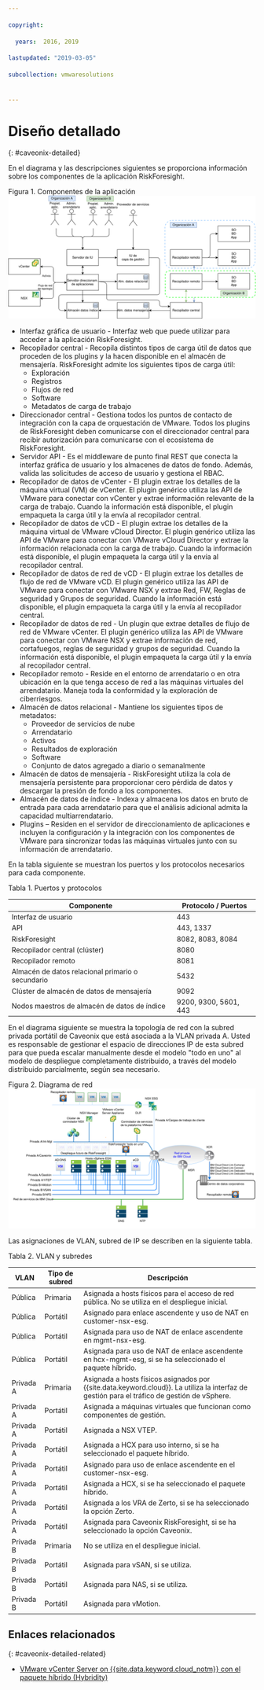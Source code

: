 ```yaml
---

copyright:

  years:  2016, 2019

lastupdated: "2019-03-05"

subcollection: vmwaresolutions


---
```


# Diseño detallado
{: #caveonix-detailed}

En el diagrama y las descripciones siguientes se proporciona información sobre los componentes de la aplicación RiskForesight.

Figura 1. Componentes de la aplicación ![Componentes de la aplicación](caveonix-app-components.svg)

-	Interfaz gráfica de usuario - Interfaz web que puede utilizar para acceder a la aplicación RiskForesight.
-	Recopilador central - Recopila distintos tipos de carga útil de datos que proceden de los plugins y la hacen disponible en el almacén de mensajería. RiskForesight admite los siguientes tipos de carga útil:
    - Exploración
    - Registros
    - Flujos de red
    - Software
    - Metadatos de carga de trabajo
- Direccionador central - Gestiona todos los puntos de contacto de integración con la capa de orquestación de VMware. Todos los plugins de RiskForesight deben comunicarse con el direccionador central para recibir autorización para comunicarse con el ecosistema de RiskForesight.
-	Servidor API - Es el middleware de punto final REST que conecta la interfaz gráfica de usuario y los almacenes de datos de fondo. Además, valida las solicitudes de acceso de usuario y gestiona el RBAC.
-	Recopilador de datos de vCenter - El plugin extrae los detalles de la máquina virtual (VM) de vCenter. El plugin genérico utiliza las API de VMware para conectar con vCenter y extrae información relevante de la carga de trabajo. Cuando la información está disponible, el plugin empaqueta la carga útil y la envía al recopilador central.
-	Recopilador de datos de vCD - El plugin extrae los detalles de la máquina virtual de VMware vCloud Director. El plugin genérico utiliza las API de VMware para conectar con VMware vCloud Director y extrae la información relacionada con la carga de trabajo. Cuando la información está disponible, el plugin empaqueta la carga útil y la envía al recopilador central.
-	Recopilador de datos de red de vCD - El plugin extrae los detalles de flujo de red de VMware vCD. El plugin genérico utiliza las API de VMware para conectar con VMware NSX y extrae Red, FW, Reglas de seguridad y Grupos de seguridad. Cuando la información está disponible, el plugin empaqueta la carga útil y la envía al recopilador central.
-	Recopilador de datos de red - Un plugin que extrae detalles de flujo de red de VMware vCenter. El plugin genérico utiliza las API de VMware para conectar con VMware NSX y extrae información de red, cortafuegos, reglas de seguridad y grupos de seguridad. Cuando la información está disponible, el plugin empaqueta la carga útil y la envía al recopilador central.
-	Recopilador remoto - Reside en el entorno de arrendatario o en otra ubicación en la que tenga acceso de red a las máquinas virtuales del arrendatario. Maneja toda la conformidad y la exploración de ciberriesgos.
-	Almacén de datos relacional - Mantiene los siguientes tipos de metadatos:
    - Proveedor de servicios de nube
    - Arrendatario
    - Activos
    - Resultados de exploración
    - Software
    - Conjunto de datos agregado a diario o semanalmente
- Almacén de datos de mensajería - RiskForesight utiliza la cola de mensajería persistente para proporcionar cero pérdida de datos y descargar la presión de fondo a los componentes.
- Almacén de datos de índice - Indexa y almacena los datos en bruto de entrada para cada arrendatario para que el análisis adicional admita la capacidad multiarrendatario.
- Plugins – Residen en el servidor de direccionamiento de aplicaciones e incluyen la configuración y la integración con los componentes de VMware para sincronizar todas las máquinas virtuales junto con su información de arrendatario.

En la tabla siguiente se muestran los puertos y los protocolos necesarios para cada componente.

Tabla 1. Puertos y protocolos

|Componente	|Protocolo / Puertos|
|---|---|
|Interfaz de usuario|443|
|API|443, 1337|
|RiskForesight|8082, 8083, 8084|
|Recopilador central (clúster)|8080|
|Recopilador remoto|8081|
|Almacén de datos relacional primario o secundario|5432|
|Clúster de almacén de datos de mensajería|9092|
|Nodos maestros de almacén de datos de índice|9200, 9300, 5601, 443|

En el diagrama siguiente se muestra la topología de red con la subred privada portátil de Caveonix que está asociada a la VLAN privada A. Usted es responsable de gestionar el espacio de direcciones IP de esta subred para que pueda escalar manualmente desde el modelo "todo en uno" al modelo de despliegue completamente distribuido, a través del modelo distribuido parcialmente, según sea necesario.

Figura 2. Diagrama de red
![Diagrama de red](caveonix-network.svg)

Las asignaciones de VLAN, subred de IP se describen en la siguiente tabla.

Tabla 2. VLAN y subredes

|VLAN 	|Tipo de subred 	|Descripción|
|---|---|---|
|Pública 	|Primaria 	|Asignada a hosts físicos para el acceso de red pública. No se utiliza en el despliegue inicial.|
|Pública	|Portátil 	|Asignado para enlace ascendente y uso de NAT en customer-nsx-esg.|
|Pública	|Portátil 	|Asignada para uso de NAT de enlace ascendente en mgmt-nsx-esg.|
|Pública	|Portátil 	|Asignada para uso de NAT de enlace ascendente en hcx-mgmt-esg, si se ha seleccionado el paquete híbrido.|
|Privada A 	|Primaria 	|Asignada a hosts físicos asignados por {{site.data.keyword.cloud}}. La utiliza la interfaz de gestión para el tráfico de gestión de vSphere.|
|Privada A 	|Portátil 	|Asignada a máquinas virtuales que funcionan como componentes de gestión.|
|Privada A 	|Portátil 	|Asignada a NSX VTEP.|
|Privada A 	|Portátil 	|Asignada a HCX para uso interno, si se ha seleccionado el paquete híbrido.|
|Privada A 	|Portátil 	|Asignado para uso de enlace ascendente en el customer-nsx-esg.|
|Privada A 	|Portátil 	|Asignada a HCX, si se ha seleccionado el paquete híbrido.|
|Privada A 	|Portátil 	|Asignada a los VRA de Zerto, si se ha seleccionado la opción Zerto.|
|Privada A 	|Portátil 	|Asignada para Caveonix RiskForesight, si se ha seleccionado la opción Caveonix.|
|Privada B	|Primaria	|No se utiliza en el despliegue inicial.|
|Privada B 	|Portátil 	|Asignada para vSAN, si se utiliza.|
|Privada B 	|Portátil 	|Asignada para NAS, si se utiliza.|
|Privada B 	|Portátil 	|Asignada para vMotion.|


## Enlaces relacionados
{: #caveonix-detailed-related}

* [VMware vCenter Server on {{site.data.keyword.cloud_notm}} con el paquete híbrido (Hybridity)](/docs/services/vmwaresolutions/archiref/vcs?topic=vmware-solutions-vcs-hybridity-intro)
